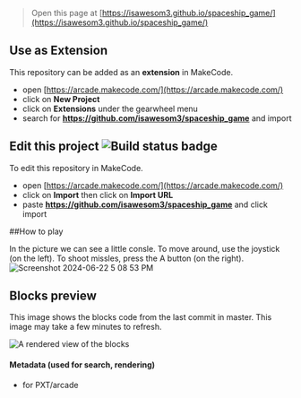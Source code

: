  


> Open this page at [https://isawesom3.github.io/spaceship_game/](https://isawesom3.github.io/spaceship_game/)

## Use as Extension

This repository can be added as an **extension** in MakeCode.

* open [https://arcade.makecode.com/](https://arcade.makecode.com/)
* click on **New Project**
* click on **Extensions** under the gearwheel menu
* search for **https://github.com/isawesom3/spaceship_game** and import

## Edit this project ![Build status badge](https://github.com/isawesom3/spaceship_game/workflows/MakeCode/badge.svg)

To edit this repository in MakeCode.

* open [https://arcade.makecode.com/](https://arcade.makecode.com/)
* click on **Import** then click on **Import URL**
* paste **https://github.com/isawesom3/spaceship_game** and click import

##How to play

In the picture we can see a little consle.
To move around, use the joystick (on the left). 
To shoot missles, press the A button (on the right).
![Screenshot 2024-06-22 5 08 53 PM](https://github.com/isawesom3/spaceship_game/assets/173570795/bd894d7f-be4b-4537-8c8d-4cd3584ac9a6)


## Blocks preview

This image shows the blocks code from the last commit in master.
This image may take a few minutes to refresh.

![A rendered view of the blocks](https://github.com/isawesom3/spaceship_game/raw/master/.github/makecode/blocks.png)

#### Metadata (used for search, rendering)

* for PXT/arcade
<script src="https://makecode.com/gh-pages-embed.js"></script><script>makeCodeRender("{{ site.makecode.home_url }}", "{{ site.github.owner_name }}/{{ site.github.repository_name }}");</script>
